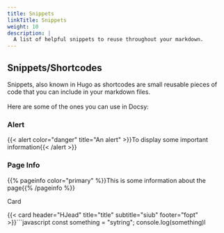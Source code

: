 ```yaml
---
title: Snippets
linkTitle: Snippets
weight: 10
description: |
  A list of helpful snippets to reuse throughout your markdown.
---
```

## Snippets/Shortcodes

Snippets, also known in Hugo as shortcodes are small reusable pieces of code that you can include in your markdown files.<br><br>Here are some of the ones you can use in Docsy:

### Alert

{{< alert color="danger" title="An alert" >}}To display some important information{{< /alert >}}

### Page Info
{{% pageinfo color="primary" %}}This is some information about the page{{% /pageinfo %}}

Card

{{< card header="HJead" title="title" subtitle="siub" footer="fopt" >}}```javascript
const something = "sytring";
console.log(something)l
```{{< /card >}}
